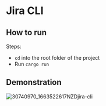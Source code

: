 # Jira CLI

## How to run

Steps:

* `cd` into the root folder of the project
* Run `cargo run`

## Demonstration

![30740970_1663522617NZDjira-cli](https://github.com/brunolipe-a/rust-cli-jira/assets/49805116/b6af1c8a-4106-4aea-b809-d0e9ef7c1d8a)

